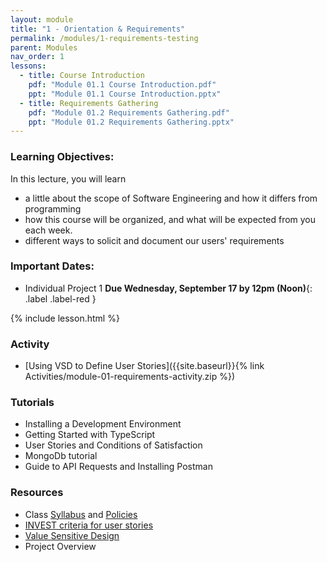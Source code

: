 ```yaml
---
layout: module
title: "1 - Orientation & Requirements"
permalink: /modules/1-requirements-testing
parent: Modules
nav_order: 1
lessons: 
  - title: Course Introduction
    pdf: "Module 01.1 Course Introduction.pdf"
    ppt: "Module 01.1 Course Introduction.pptx"
  - title: Requirements Gathering
    pdf: "Module 01.2 Requirements Gathering.pdf" 
    ppt: "Module 01.2 Requirements Gathering.pptx"
---
```

### Learning Objectives:
In this lecture, you will learn

* a little about the scope of Software Engineering and how it differs from programming
* how this course will be organized, and what will be expected from you each week.
* different ways to solicit and document our users' requirements

### Important Dates:
* Individual Project 1 **Due Wednesday, September 17 by 12pm (Noon)**{: .label .label-red }

{% include lesson.html %}

### Activity
* [Using VSD to Define User Stories]({{site.baseurl}}{% link Activities/module-01-requirements-activity.zip %})

### Tutorials
* Installing a Development Environment 
* Getting Started with TypeScript
* User Stories and Conditions of Satisfaction
* MongoDb tutorial
* Guide to API Requests and Installing Postman


### Resources
* Class [Syllabus](https://neu-se.github.io/CS4530-Fall-2025) and [Policies](https://neu-se.github.io/CS4530-Fall-2025/policies/)
* [INVEST criteria for user stories](https://agileforall.com/new-to-agile-invest-in-good-user-stories/)
* [Value Sensitive Design](https://vsd.ccs.neu.edu/introduction/)
* Project Overview